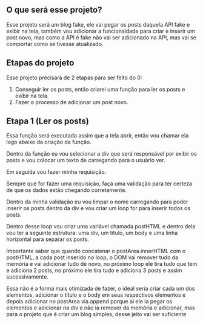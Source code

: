 ## O que será esse projeto?

Esse projeto será um blog fake, ele vai pegar os posts daquela API fake e exibir na tela, também vou adicionar a funcionaldade para criar e inserir um post novo, mas como a API é fake não vai ser adicionado na API, mas vai se comportar como se tivesse atualizado.

## Etapas do projeto

Esse projeto precisará de 2 etapas para ser feito do 0:

1. Conseguir ler os posts, então criarei uma função para ler os posts e exibir na tela.
2. Fazer o processo de adicionar um post novo.

## Etapa 1 (Ler os posts)

Essa função será executada assim que a tela abrir, então vou chamar ela logo abaixo da criação da função.

Dentro da função eu vou selecionar a div que será responsável por exibir os posts e vou colocar um texto de carregando para o usuário ver.

Em seguida vou fazer minha requisição.

Sempre que for fazer uma requisição, faça uma validação para ter certeza de que os dados estão chegando corretamente.

Dentro da minha validação eu vou limpar o nome carregando para poder inserir os posts dentro da div e vou criar um loop for para inserir todos os posts.

Dentro desse loop vou criar uma variável chamada postHTML e dentro dela vou ter a seguinte estrutura: uma div, um título, um body e uma linha horizontal para separar os posts.

Importante saber que quando concatenar o postArea.innerHTML com o postHTML, a cada post inserido no loop, o DOM vai remover tudo da memória e vai adicionar tudo de novo, no próximo loop ele tira tudo que tem e adiciona 2 posts, no próximo ele tira tudo e adiciona 3 posts e assim sucessivamente.

Essa não é a forma mais otimizada de fazer, o ideal seria criar cada um dos elementos, adicionar o título e o body em seus respectivos elementos e depois adicionar no postArea via append porque ai ele ia pegar os elementos e adicionar na div e não ia remover da memória e adicionar, mas para o projeto que é criar um blog simples, desse jeito vai ser suficiente
